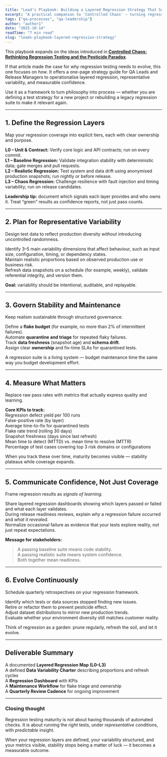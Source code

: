 ```yaml
---
title: "Lead’s Playbook: Building a Layered Regression Strategy That Scales"
excerpt: "A practical companion to 'Controlled Chaos' — turning regression testing philosophy into actionable structure for QA Leads and Release Managers."
tags: ["qa-processes", "qa-leadership"]
author: "author1"
date: "2025-10-14"
readTime: "7 min read"
slug: "leads-playbook-layered-regression-strategy"
---
```


This playbook expands on the ideas introduced in [**Controlled Chaos: Rethinking Regression Testing and the Pesticide Paradox**](https://www.nullexpected.com/blog/controlled-chaos-pesticide-paradox).  

If that article made the case for *why* regression testing needs to evolve, this one focuses on *how*. It offers a one-page strategy guide for QA Leads and Release Managers to operationalise layered regression, representative variability, and measurable confidence.  

Use it as a framework to turn philosophy into process — whether you are defining a test strategy for a new project or rebuilding a legacy regression suite to make it relevant again.

---

## 1. Define the Regression Layers

Map your regression coverage into explicit tiers, each with clear ownership and purpose.

**L0 – Unit & Contract:** Verify core logic and API contracts; run on every commit.  
**L1 – Baseline Regression:** Validate integration stability with deterministic data; gate merges and pull requests.  
**L2 – Realistic Regression:** Test system and data drift using anonymised production snapshots; run nightly or before release.  
**L3 – Chaos Regression:** Challenge resilience with fault injection and timing variability; run on release candidates.

**Leadership tip:** document which signals each layer provides and who owns it. Treat “green” results as confidence reports, not just pass counts.

---

## 2. Plan for Representative Variability

Design test data to reflect production diversity *without* introducing uncontrolled randomness.

Identify 3–5 main variability dimensions that affect behaviour, such as input size, configuration, timing, or dependency states.  
Maintain realistic proportions based on observed production use or business risk.  
Refresh data snapshots on a schedule (for example, weekly), validate referential integrity, and version them.

**Goal:** variability should be intentional, auditable, and replayable.

---

## 3. Govern Stability and Maintenance

Keep realism sustainable through structured governance.

Define a **flake budget** (for example, no more than 2% of intermittent failures).  
Automate **quarantine and triage** for repeated flaky failures.  
Track **data freshness** (snapshot age) and **schema drift**.  
Assign clear **ownership** and fix-time SLAs for quarantined tests.

A regression suite is a living system — budget maintenance time the same way you budget development effort.

---

## 4. Measure What Matters

Replace raw pass rates with metrics that actually express quality and learning.

**Core KPIs to track:**  
Regression defect yield per 100 runs  
False-positive rate (by layer)  
Average time-to-fix for quarantined tests  
Flake rate trend (rolling 30 days)  
Snapshot freshness (days since last refresh)  
Mean time to detect (MTTD) vs. mean time to resolve (MTTR)  
Percentage of test cases covering top 3 risk domains or configurations  

When you track these over time, maturity becomes visible — stability plateaus while coverage expands.

---

## 5. Communicate Confidence, Not Just Coverage

Frame regression results as *signals of learning.*

Share layered regression dashboards showing which layers passed or failed and what each layer validates.  
During release readiness reviews, explain *why* a regression failure occurred and *what it revealed*.  
Normalize occasional failure as evidence that your tests explore reality, not just repeat expectations.

**Message for stakeholders:**  
> A passing baseline suite means code stability.  
> A passing realistic suite means system confidence.  
> Both together mean readiness.

---

## 6. Evolve Continuously

Schedule quarterly retrospectives on your regression framework.

Identify which tests or data sources stopped finding new issues.  
Retire or refactor them to prevent pesticide effect.  
Adjust dataset distributions to mirror new production trends.  
Evaluate whether your environment diversity still matches customer reality.

Think of regression as a garden: prune regularly, refresh the soil, and let it evolve.

---

## Deliverable Summary

A documented **Layered Regression Map (L0–L3)**  
A defined **Data Variability Charter** describing proportions and refresh cycles  
A **Regression Dashboard** with KPIs  
A **Maintenance Workflow** for flake triage and ownership  
A **Quarterly Review Cadence** for ongoing improvement  

---

### Closing thought

Regression testing maturity is not about having thousands of automated checks. It is about running the *right* tests, under *representative* conditions, with *predictable* insight.  

When your regression layers are defined, your variability structured, and your metrics visible, stability stops being a matter of luck — it becomes a measurable outcome.